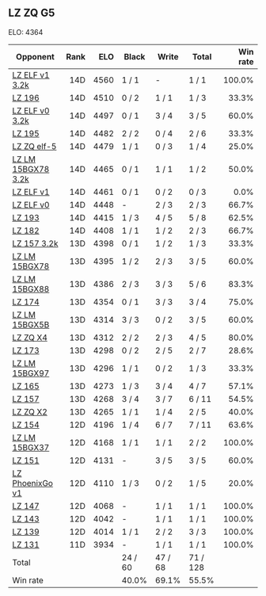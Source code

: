 ## LZ ZQ G5 ##

ELO: 4364

Opponent | Rank | ELO | Black | Write | Total | Win rate
---------|-----:|----:|-------|-------|-------|-------:
[LZ ELF v1 3.2k](LZ%20ELF%20v1%203.2k.md) | 14D | 4560 | 1 / 1 | - | 1 / 1 | 100.0%
[LZ 196](LZ%20196.md) | 14D | 4510 | 0 / 2 | 1 / 1 | 1 / 3 | 33.3%
[LZ ELF v0 3.2k](LZ%20ELF%20v0%203.2k.md) | 14D | 4497 | 0 / 1 | 3 / 4 | 3 / 5 | 60.0%
[LZ 195](LZ%20195.md) | 14D | 4482 | 2 / 2 | 0 / 4 | 2 / 6 | 33.3%
[LZ ZQ elf-5](LZ%20ZQ%20elf-5.md) | 14D | 4479 | 1 / 1 | 0 / 3 | 1 / 4 | 25.0%
[LZ LM 15BGX78 3.2k](LZ%20LM%2015BGX78%203.2k.md) | 14D | 4465 | 0 / 1 | 1 / 1 | 1 / 2 | 50.0%
[LZ ELF v1](LZ%20ELF%20v1.md) | 14D | 4461 | 0 / 1 | 0 / 2 | 0 / 3 | 0.0%
[LZ ELF v0](LZ%20ELF%20v0.md) | 14D | 4448 | - | 2 / 3 | 2 / 3 | 66.7%
[LZ 193](LZ%20193.md) | 14D | 4415 | 1 / 3 | 4 / 5 | 5 / 8 | 62.5%
[LZ 182](LZ%20182.md) | 14D | 4408 | 1 / 1 | 1 / 2 | 2 / 3 | 66.7%
[LZ 157 3.2k](LZ%20157%203.2k.md) | 13D | 4398 | 0 / 1 | 1 / 2 | 1 / 3 | 33.3%
[LZ LM 15BGX78](LZ%20LM%2015BGX78.md) | 13D | 4395 | 1 / 2 | 2 / 3 | 3 / 5 | 60.0%
[LZ LM 15BGX88](LZ%20LM%2015BGX88.md) | 13D | 4386 | 2 / 3 | 3 / 3 | 5 / 6 | 83.3%
[LZ 174](LZ%20174.md) | 13D | 4354 | 0 / 1 | 3 / 3 | 3 / 4 | 75.0%
[LZ LM 15BGX5B](LZ%20LM%2015BGX5B.md) | 13D | 4314 | 3 / 3 | 0 / 2 | 3 / 5 | 60.0%
[LZ ZQ X4](LZ%20ZQ%20X4.md) | 13D | 4312 | 2 / 2 | 2 / 3 | 4 / 5 | 80.0%
[LZ 173](LZ%20173.md) | 13D | 4298 | 0 / 2 | 2 / 5 | 2 / 7 | 28.6%
[LZ LM 15BGX97](LZ%20LM%2015BGX97.md) | 13D | 4296 | 1 / 1 | 0 / 2 | 1 / 3 | 33.3%
[LZ 165](LZ%20165.md) | 13D | 4273 | 1 / 3 | 3 / 4 | 4 / 7 | 57.1%
[LZ 157](LZ%20157.md) | 13D | 4268 | 3 / 4 | 3 / 7 | 6 / 11 | 54.5%
[LZ ZQ X2](LZ%20ZQ%20X2.md) | 13D | 4265 | 1 / 1 | 1 / 4 | 2 / 5 | 40.0%
[LZ 154](LZ%20154.md) | 12D | 4196 | 1 / 4 | 6 / 7 | 7 / 11 | 63.6%
[LZ LM 15BGX37](LZ%20LM%2015BGX37.md) | 12D | 4168 | 1 / 1 | 1 / 1 | 2 / 2 | 100.0%
[LZ 151](LZ%20151.md) | 12D | 4131 | - | 3 / 5 | 3 / 5 | 60.0%
[LZ PhoenixGo v1](LZ%20PhoenixGo%20v1.md) | 12D | 4110 | 1 / 3 | 0 / 2 | 1 / 5 | 20.0%
[LZ 147](LZ%20147.md) | 12D | 4068 | - | 1 / 1 | 1 / 1 | 100.0%
[LZ 143](LZ%20143.md) | 12D | 4042 | - | 1 / 1 | 1 / 1 | 100.0%
[LZ 139](LZ%20139.md) | 12D | 4014 | 1 / 1 | 2 / 2 | 3 / 3 | 100.0%
[LZ 131](LZ%20131.md) | 11D | 3934 | - | 1 / 1 | 1 / 1 | 100.0%
Total | | | 24 / 60 | 47 / 68 | 71 / 128 | 
Win rate| | | 40.0% | 69.1% | 55.5% | 

